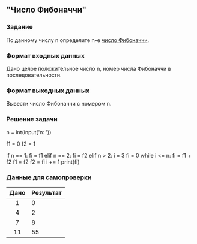## "Число Фибоначчи"

### Задание

По данному числу n определите n-е [число Фибоначчи](https://ru.wikipedia.org/wiki/%D0%A7%D0%B8%D1%81%D0%BB%D0%B0_%D0%A4%D0%B8%D0%B1%D0%BE%D0%BD%D0%B0%D1%87%D1%87%D0%B8).

### Формат входных данных

Дано целое положительное число n, номер числа Фибоначчи в последовательности.

### Формат выходных данных

Вывести число Фибоначчи с номером n.


### Решение задачи

n = int(input('n: '))

f1 = 0
f2 = 1

if n == 1:
    fi = f1
elif n == 2:
    fi = f2
elif n > 2:
    i = 3
    fi = 0
    while i <= n:
        fi = f1 + f2
        f1 = f2
        f2 = fi
        i += 1
print(fi)

### Данные для самопроверки

| Дано | Результат |
| :---: | --- |
|    1    | 0 |
|    4    | 2 |
|    7    | 8  |
|    11    | 55 |
